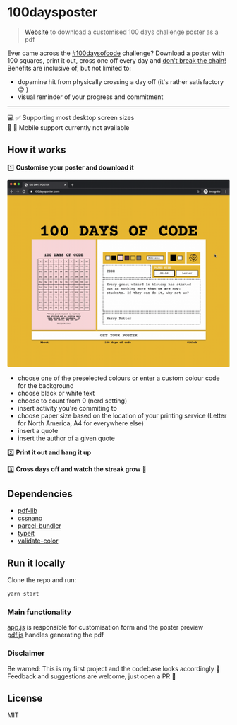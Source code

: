 # 100daysposter

> [Website](https://100daysposter.com/) to download a customised 100 days challenge poster as a pdf

Ever came across the [#100daysofcode](https://twitter.com/search?q=%23100daysofcode) challenge? Download a poster with 100 squares, print it out, cross one off every day and [don't break the chain!](https://blog.doist.com/dont-break-the-chain/) Benefits are inclusive of, but not limited to: 

- dopamine hit from physically crossing a day off (it's rather satisfactory 😌 )
- visual reminder of your progress and commitment

* * *

💻 ✅ Supporting most desktop screen sizes  
📱 🚫 Mobile support currently not available

## How it works
1️⃣ **Customise your poster and download it**

![](demo.gif) 

* choose one of the preselected colours or enter a custom colour code for the background
* choose black or white text
* choose to count from 0 (nerd setting)
* insert activity you're commiting to
* choose paper size based on the location of your printing service (Letter for North America, A4 for everywhere else)
* insert a quote
* insert the author of a given quote 

2️⃣ **Print it out and hang it up**

3️⃣ **Cross days off and watch the streak grow** 💪
## Dependencies
* [pdf-lib](https://github.com/Hopding/pdf-lib)
* [cssnano](https://github.com/cssnano/cssnano)
* [parcel-bundler](https://github.com/parcel-bundler/parcel)
* [typeit](https://github.com/alexmacarthur/typeit)
* [validate-color](https://github.com/dreamyguy/validate-color)

## Run it locally  
Clone the repo and run:
``` js
yarn start
```
### Main functionality
[app.js](https://github.com/stefaniesatna/poster-site/blob/master/src/js/app.js) is responsible for customisation form and the poster preview   
[pdf.js](https://github.com/stefaniesatna/poster-site/blob/master/src/js/pdf.js) handles generating the pdf

### Disclaimer
Be warned: This is my first project and the codebase looks accordingly 😬 Feedback and suggestions are welcome, just open a PR 🙏
## License
MIT


